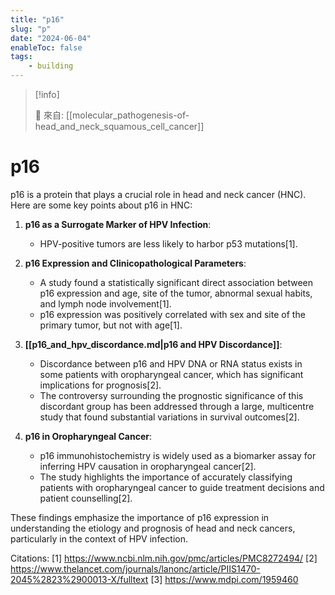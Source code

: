 ```yaml
---
title: "p16"
slug: "p"
date: "2024-06-04"
enableToc: false
tags:
    - building
---
```


> [!info]
>
> 🌱 來自: [[molecular_pathogenesis-of-head_and_neck_squamous_cell_cancer]]

# p16

p16 is a protein that plays a crucial role in head and neck cancer (HNC). Here are some key points about p16 in HNC:

1. **p16 as a Surrogate Marker of HPV Infection**:
   - HPV-positive tumors are less likely to harbor p53 mutations[1].

2. **p16 Expression and Clinicopathological Parameters**:
   - A study found a statistically significant direct association between p16 expression and age, site of the tumor, abnormal sexual habits, and lymph node involvement[1].
   - p16 expression was positively correlated with sex and site of the primary tumor, but not with age[1].

3. **[[p16_and_hpv_discordance.md|p16 and HPV Discordance]]**:
   - Discordance between p16 and HPV DNA or RNA status exists in some patients with oropharyngeal cancer, which has significant implications for prognosis[2].
   - The controversy surrounding the prognostic significance of this discordant group has been addressed through a large, multicentre study that found substantial variations in survival outcomes[2].

4. **p16 in Oropharyngeal Cancer**:
   - p16 immunohistochemistry is widely used as a biomarker assay for inferring HPV causation in oropharyngeal cancer[2].
   - The study highlights the importance of accurately classifying patients with oropharyngeal cancer to guide treatment decisions and patient counselling[2].

These findings emphasize the importance of p16 expression in understanding the etiology and prognosis of head and neck cancers, particularly in the context of HPV infection.

Citations:
[1] https://www.ncbi.nlm.nih.gov/pmc/articles/PMC8272494/
[2] https://www.thelancet.com/journals/lanonc/article/PIIS1470-2045%2823%2900013-X/fulltext
[3] https://www.mdpi.com/1959460


